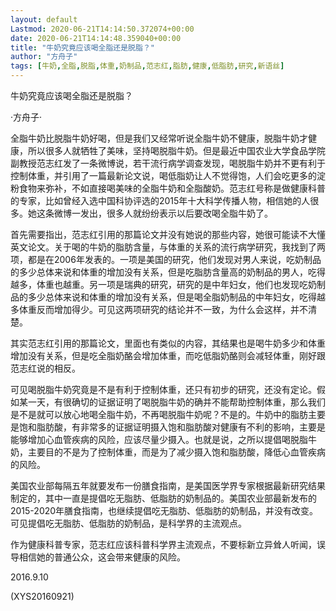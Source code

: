 ```yaml
---
layout: default
Lastmod: 2020-06-21T14:14:50.372074+00:00
date: 2020-06-21T14:14:48.359040+00:00
title: "牛奶究竟应该喝全脂还是脱脂？"
author: "方舟子"
tags: [牛奶,全脂,脱脂,体重,奶制品,范志红,脂肪,健康,低脂肪,研究,新语丝]
---
```


牛奶究竟应该喝全脂还是脱脂？

·方舟子·

全脂牛奶比脱脂牛奶好喝，但是我们又经常听说全脂牛奶不健康，脱脂牛奶才健康，所以很多人就牺牲了美味，坚持喝脱脂牛奶。但是最近中国农业大学食品学院副教授范志红发了一条微博说，若干流行病学调查发现，喝脱脂牛奶并不更有利于控制体重，并引用了一篇最新论文说，喝低脂奶让人不觉得饱，人们会吃更多的淀粉食物来弥补，不如直接喝美味的全脂牛奶和全脂酸奶。范志红号称是做健康科普的专家，比如曾经入选中国科协评选的2015年十大科学传播人物，相信她的人很多。她这条微博一发出，很多人就纷纷表示以后要改喝全脂牛奶了。

首先需要指出，范志红引用的那篇论文并没有她说的那些内容，她很可能读不大懂英文论文。关于喝的牛奶的脂肪含量，与体重的关系的流行病学研究，我找到了两项，都是在2006年发表的。一项是美国的研究，他们发现对男人来说，吃奶制品的多少总体来说和体重的增加没有关系，但是吃脂肪含量高的奶制品的男人，吃得越多，体重也越重。另一项是瑞典的研究，研究的是中年妇女，他们也发现吃奶制品的多少总体来说和体重的增加没有关系，但是喝全脂奶制品的中年妇女，吃得越多体重反而增加得少。可见这两项研究的结论并不一致，为什么会这样，并不清楚。

其实范志红引用的那篇论文，里面也有类似的内容，其结果也是喝牛奶多少和体重增加没有关系，但是吃全脂奶酪会增加体重，而吃低脂奶酪则会减轻体重，刚好跟范志红说的相反。

可见喝脱脂牛奶究竟是不是有利于控制体重，还只有初步的研究，还没有定论。假如某一天，有很确切的证据证明了喝脱脂牛奶的确并不能帮助控制体重，那么我们是不是就可以放心地喝全脂牛奶，不再喝脱脂牛奶呢？不是的。牛奶中的脂肪主要是饱和脂肪酸，有非常多的证据证明摄入饱和脂肪酸对健康有不利的影响，主要是能够增加心血管疾病的风险，应该尽量少摄入。也就是说，之所以提倡喝脱脂牛奶，主要目的不是为了控制体重，而是为了减少摄入饱和脂肪酸，降低心血管疾病的风险。

美国农业部每隔五年就要发布一份膳食指南，是美国医学界专家根据最新研究结果制定的，其中一直是提倡吃无脂肪、低脂肪的奶制品的。美国农业部最新发布的2015-2020年膳食指南，也继续提倡吃无脂肪、低脂肪的奶制品，并没有改变。可见提倡吃无脂肪、低脂肪的奶制品，是科学界的主流观点。

作为健康科普专家，范志红应该科普科学界主流观点，不要标新立异耸人听闻，误导相信她的普通公众，这会带来健康的风险。

2016.9.10

(XYS20160921)

